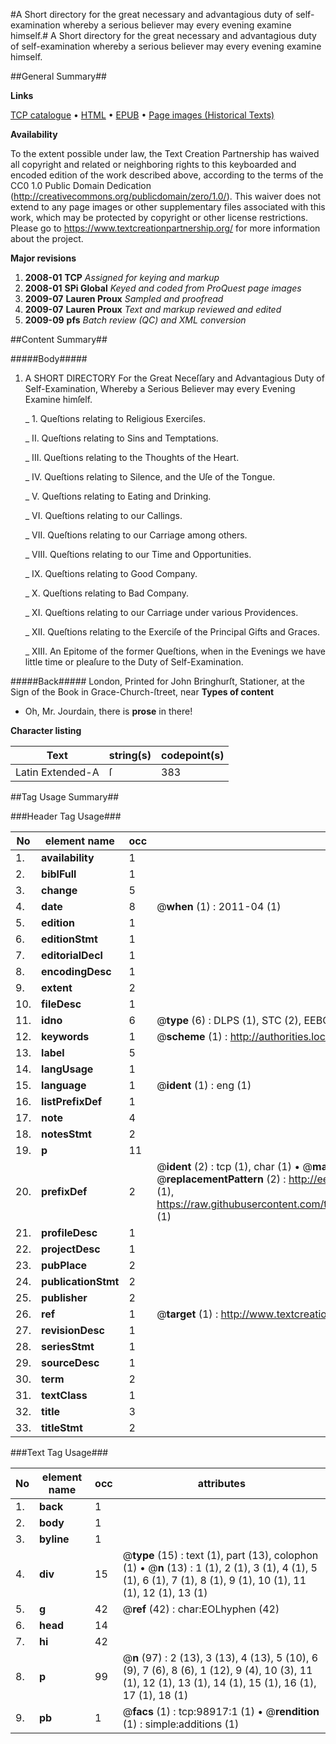 #A Short directory for the great necessary and advantagious duty of self-examination whereby a serious believer may every evening examine himself.#
A Short directory for the great necessary and advantagious duty of self-examination whereby a serious believer may every evening examine himself.

##General Summary##

**Links**

[TCP catalogue](http://www.ota.ox.ac.uk/tcp/)  • 
[HTML](http://tei.it.ox.ac.uk/tcp/Texts-HTML/free/A60/A60067.html)  • 
[EPUB](http://tei.it.ox.ac.uk/tcp/Texts-EPUB/free/A60/A60067.epub) • 
[Page images (Historical Texts)](https://historicaltexts.jisc.ac.uk/eebo-13298984e)

**Availability**

To the extent possible under law, the Text Creation Partnership has waived all copyright and related or neighboring rights to this keyboarded and encoded edition of the work described above, according to the terms of the CC0 1.0 Public Domain Dedication (http://creativecommons.org/publicdomain/zero/1.0/). This waiver does not extend to any page images or other supplementary files associated with this work, which may be protected by copyright or other license restrictions. Please go to https://www.textcreationpartnership.org/ for more information about the project.

**Major revisions**

1. __2008-01__ __TCP__ *Assigned for keying and markup*
1. __2008-01__ __SPi Global__ *Keyed and coded from ProQuest page images*
1. __2009-07__ __Lauren Proux__ *Sampled and proofread*
1. __2009-07__ __Lauren Proux__ *Text and markup reviewed and edited*
1. __2009-09__ __pfs__ *Batch review (QC) and XML conversion*

##Content Summary##

#####Body#####

1. A SHORT DIRECTORY For the Great Neceſſary and Advantagious Duty of Self-Examination, Whereby a Serious Believer may every Evening Examine himſelf.

    _ 1. Queſtions relating to Religious Exerciſes.

    _ II. Queſtions relating to Sins and Temptations.

    _ III. Queſtions relating to the Thoughts of the Heart.

    _ IV. Queſtions relating to Silence, and the Uſe of the Tongue.

    _ V. Queſtions relating to Eating and Drinking.

    _ VI. Queſtions relating to our Callings.

    _ VII. Queſtions relating to our Carriage among others.

    _ VIII. Queſtions relating to our Time and Opportunities.

    _ IX. Queſtions relating to Good Company.

    _ X. Queſtions relating to Bad Company.

    _ XI. Queſtions relating to our Carriage under various Providences.

    _ XII. Queſtions relating to the Exerciſe of the Principal Gifts and Graces.

    _ XIII. An Epitome of the former Queſtions, when in the Evenings we have little time or pleaſure to the Duty of Self-Examination.

#####Back#####
London, Printed for John Bringhurſt, Stationer, at the Sign of the Book in Grace-Church-ſtreet, near
**Types of content**

  * Oh, Mr. Jourdain, there is **prose** in there!

**Character listing**


|Text|string(s)|codepoint(s)|
|---|---|---|
|Latin Extended-A|ſ|383|

##Tag Usage Summary##

###Header Tag Usage###

|No|element name|occ|attributes|
|---|---|---|---|
|1.|__availability__|1||
|2.|__biblFull__|1||
|3.|__change__|5||
|4.|__date__|8| @__when__ (1) : 2011-04 (1)|
|5.|__edition__|1||
|6.|__editionStmt__|1||
|7.|__editorialDecl__|1||
|8.|__encodingDesc__|1||
|9.|__extent__|2||
|10.|__fileDesc__|1||
|11.|__idno__|6| @__type__ (6) : DLPS (1), STC (2), EEBO-CITATION (1), OCLC (1), VID (1)|
|12.|__keywords__|1| @__scheme__ (1) : http://authorities.loc.gov/ (1)|
|13.|__label__|5||
|14.|__langUsage__|1||
|15.|__language__|1| @__ident__ (1) : eng (1)|
|16.|__listPrefixDef__|1||
|17.|__note__|4||
|18.|__notesStmt__|2||
|19.|__p__|11||
|20.|__prefixDef__|2| @__ident__ (2) : tcp (1), char (1)  •  @__matchPattern__ (2) : ([0-9\-]+):([0-9IVX]+) (1), (.+) (1)  •  @__replacementPattern__ (2) : http://eebo.chadwyck.com/downloadtiff?vid=$1&page=$2 (1), https://raw.githubusercontent.com/textcreationpartnership/Texts/master/tcpchars.xml#$1 (1)|
|21.|__profileDesc__|1||
|22.|__projectDesc__|1||
|23.|__pubPlace__|2||
|24.|__publicationStmt__|2||
|25.|__publisher__|2||
|26.|__ref__|1| @__target__ (1) : http://www.textcreationpartnership.org/docs/. (1)|
|27.|__revisionDesc__|1||
|28.|__seriesStmt__|1||
|29.|__sourceDesc__|1||
|30.|__term__|2||
|31.|__textClass__|1||
|32.|__title__|3||
|33.|__titleStmt__|2||


###Text Tag Usage###

|No|element name|occ|attributes|
|---|---|---|---|
|1.|__back__|1||
|2.|__body__|1||
|3.|__byline__|1||
|4.|__div__|15| @__type__ (15) : text (1), part (13), colophon (1)  •  @__n__ (13) : 1 (1), 2 (1), 3 (1), 4 (1), 5 (1), 6 (1), 7 (1), 8 (1), 9 (1), 10 (1), 11 (1), 12 (1), 13 (1)|
|5.|__g__|42| @__ref__ (42) : char:EOLhyphen (42)|
|6.|__head__|14||
|7.|__hi__|42||
|8.|__p__|99| @__n__ (97) : 2 (13), 3 (13), 4 (13), 5 (10), 6 (9), 7 (6), 8 (6), 1 (12), 9 (4), 10 (3), 11 (1), 12 (1), 13 (1), 14 (1), 15 (1), 16 (1), 17 (1), 18 (1)|
|9.|__pb__|1| @__facs__ (1) : tcp:98917:1 (1)  •  @__rendition__ (1) : simple:additions (1)|
